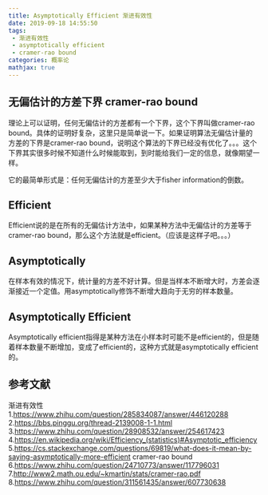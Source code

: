 ```yaml
---
title: Asymptotically Efficient 渐进有效性
date: 2019-09-18 14:55:50
tags:
 - 渐进有效性
 - asymptotically efficient
 - cramer-rao bound
categories: 概率论
mathjax: true
---
```


## 无偏估计的方差下界 cramer-rao bound
理论上可以证明，任何无偏估计的方差都有一个下界，这个下界叫做cramer-rao bound。具体的证明好复杂，这里只是简单说一下。如果证明算法无偏估计量的方差的下界是cramer-rao bound，说明这个算法的下界已经没有优化了。。。这个下界其实很多时候不知道什么时候能取到，到时能给我们一定的信息，就像期望一样。

它的最简单形式是：任何无偏估计的方差至少大于fisher information的倒数。

## Efficient
Efficient说的是在所有的无偏估计方法中，如果某种方法中无偏估计的方差等于cramer-rao bound，那么这个方法就是efficient。（应该是这样子吧。。。）

## Asymptotically 
在样本有效的情况下，统计量的方差不好计算。但是当样本不断增大时，方差会逐渐接近一个定值。用asymptotically修饰不断增大趋向于无穷的样本数量。

## Asymptotically  Efficient
Asymptotically efficient指得是某种方法在小样本时可能不是efficient的，但是随着样本数量不断增加，变成了efficient的，这种方式就是asymptotically efficient的。


## 参考文献
渐进有效性
1.https://www.zhihu.com/question/285834087/answer/446120288
2.https://bbs.pinggu.org/thread-2139008-1-1.html
3.https://www.zhihu.com/question/28908532/answer/254617423
4.https://en.wikipedia.org/wiki/Efficiency_(statistics)#Asymptotic_efficiency
5.https://cs.stackexchange.com/questions/69819/what-does-it-mean-by-saying-asymptotically-more-efficient
cramer-rao bound
6.https://www.zhihu.com/question/24710773/answer/117796031
7.http://www2.math.ou.edu/~kmartin/stats/cramer-rao.pdf
8.https://www.zhihu.com/question/311561435/answer/607730638

